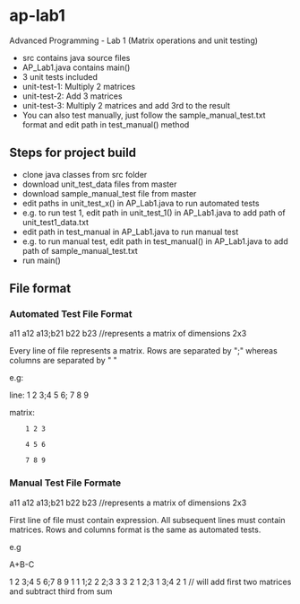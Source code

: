 # ap-lab1
Advanced Programming - Lab 1 (Matrix operations and unit testing)

* src contains java source files 
* AP_Lab1.java contains main()
* 3 unit tests included
* unit-test-1: Multiply 2 matrices
* unit-test-2: Add 3 matrices
* unit-test-3: Multiply 2 matrices and add 3rd to the result
* You can also test manually, just follow the sample_manual_test.txt format and edit path in test_manual() method

## Steps for project build
* clone java classes from src folder
* download unit_test_data files from master
* download sample_manual_test file from master
* edit paths in unit_test_x() in AP_Lab1.java to run automated tests
* e.g. to run test 1, edit path in unit_test_1() in AP_Lab1.java to add path of unit_test1_data.txt
* edit path in test_manual in AP_Lab1.java to run manual test
* e.g. to run manual test, edit path in test_manual() in AP_Lab1.java to add path of sample_manual_test.txt
* run main()

## File format
### Automated Test File Format
a11 a12 a13;b21 b22 b23 //represents a matrix of dimensions 2x3 

Every line of file represents a matrix. Rows are separated by ";" whereas columns are separated by " "

e.g: 

line: 1 2 3;4 5 6; 7 8 9

matrix: 

        1 2 3
        
        4 5 6
        
        7 8 9
### Manual Test File Formate
<Expression>

a11 a12 a13;b21 b22 b23 //represents a matrix of dimensions 2x3

First line of file must contain expression. All subsequent lines must contain matrices. Rows and columns format is the same as automated tests.

e.g

A+B-C

1 2 3;4 5 6;7 8 9
1 1 1;2 2 2;3 3 3
2 1 2;3 1 3;4 2 1       // will add first two matrices and subtract third from sum

